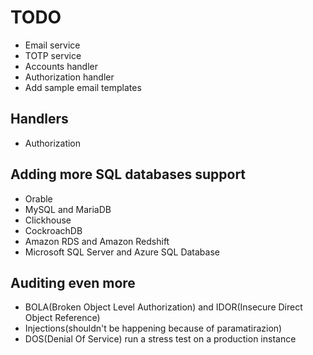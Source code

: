 # TODO
* Email service
* TOTP service
* Accounts handler
* Authorization handler
* Add sample email templates
## Handlers
* Authorization
## Adding more SQL databases support
* Orable
* MySQL and MariaDB
* Clickhouse
* CockroachDB
* Amazon RDS and Amazon Redshift
* Microsoft SQL Server and Azure SQL Database
## Auditing even more
* BOLA(Broken Object Level Authorization) and IDOR(Insecure Direct Object Reference)
* Injections(shouldn't be happening because of paramatirazion)
* DOS(Denial Of Service) run a stress test on a production instance